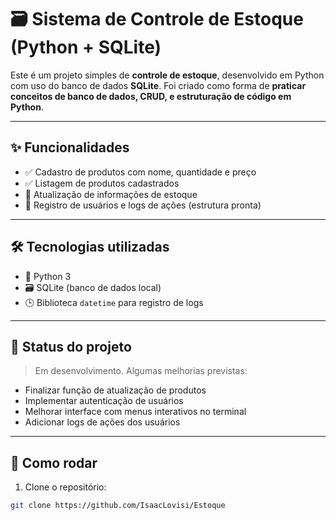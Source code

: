 # 🗃️ Sistema de Controle de Estoque (Python + SQLite)

Este é um projeto simples de **controle de estoque**, desenvolvido em Python com uso do banco de dados **SQLite**. Foi criado como forma de **praticar conceitos de banco de dados, CRUD, e estruturação de código em Python**.

---

## ✨ Funcionalidades

- ✅ Cadastro de produtos com nome, quantidade e preço  
- ✅ Listagem de produtos cadastrados  
- 🔄 Atualização de informações de estoque
- 🔐 Registro de usuários e logs de ações (estrutura pronta)

---

## 🛠️ Tecnologias utilizadas

- 🐍 Python 3
- 🗃️ SQLite (banco de dados local)
- 🕒 Biblioteca `datetime` para registro de logs

---

## 🚧 Status do projeto

> Em desenvolvimento. Algumas melhorias previstas:

- Finalizar função de atualização de produtos
- Implementar autenticação de usuários
- Melhorar interface com menus interativos no terminal
- Adicionar logs de ações dos usuários

---

## 📁 Como rodar

1. Clone o repositório:
```bash
git clone https://github.com/IsaacLovisi/Estoque

